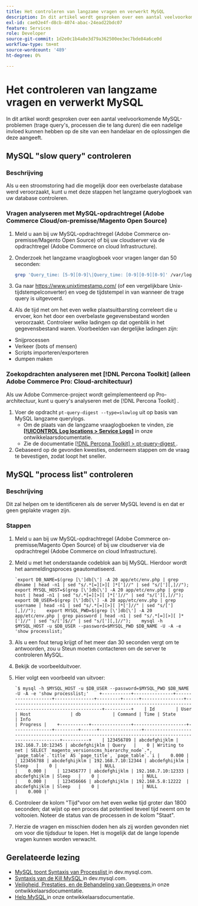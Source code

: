 ```yaml
---
title: Het controleren van langzame vragen en verwerkt MySQL
description: In dit artikel wordt gesproken over een aantal veelvoorkomende MySQL-problemen (trage query's, processen die te lang duren) die een nadelige invloed kunnen hebben op de site van een handelaar en de oplossingen die deze aangeeft.
exl-id: cae02e4f-d8cb-4074-abac-24ead22bdc07
feature: Services
role: Developer
source-git-commit: 1d2e0c1b4a8e3d79a362500ee3ec7bde84a6ce0d
workflow-type: tm+mt
source-wordcount: '489'
ht-degree: 0%

---
```


# Het controleren van langzame vragen en verwerkt MySQL

In dit artikel wordt gesproken over een aantal veelvoorkomende MySQL-problemen (trage query&#39;s, processen die te lang duren) die een nadelige invloed kunnen hebben op de site van een handelaar en de oplossingen die deze aangeeft.

## MySQL &quot;slow query&quot; controleren

### Beschrijving

Als u een stroomstoring had die mogelijk door een overbelaste database werd veroorzaakt, kunt u met deze stappen het langzame querylogboek van uw database controleren.

### Vragen analyseren met MySQL-opdrachtregel (Adobe Commerce Cloud/on-premisse/Magento Open Source)

1. Meld u aan bij uw MySQL-opdrachtregel (Adobe Commerce on-premisse/Magento Open Source) of bij uw cloudserver via de opdrachtregel (Adobe Commerce on cloud Infrastructure).
1. Onderzoek het langzame vraaglogboek voor vragen langer dan 50 seconden:

   ```bash
   grep 'Query_time: [5-9][0-9]\|Query_time: [0-9][0-9][0-9]' /var/log/mysql/mysql-slow.log -A 3
   ```

1. Ga naar <https://www.unixtimestamp.com/> (of een vergelijkbare Unix-tijdstempelconverter) en voeg de tijdstempel in van wanneer de trage query is uitgevoerd.
1. Als de tijd met om het even welke plaatsuitbarsting correleert die u ervoer, kon het door een overbelaste gegevensbestand worden veroorzaakt. Controleer welke ladingen op dat ogenblik in het gegevensbestand waren. Voorbeelden van dergelijke ladingen zijn:

* Snijprocessen
* Verkeer (bots of mensen)
* Scripts importeren/exporteren
* dumpen maken


### Zoekopdrachten analyseren met [!DNL Percona Toolkit] (alleen Adobe Commerce Pro: Cloud-architectuur)

Als uw Adobe Commerce-project wordt geïmplementeerd op Pro-architectuur, kunt u query&#39;s analyseren met de [!DNL Percona Toolkit] .

1. Voer de opdracht `pt-query-digest --type=slowlog` uit op basis van MySQL langzame querylogs.
   * Om de plaats van de langzame vraaglogboeken te vinden, zie **[[!UICONTROL Log locations > Service Logs]](https://experienceleague.adobe.com/docs/commerce-cloud-service/user-guide/develop/test/log-locations.html)** in onze ontwikkelaarsdocumentatie.
   * Zie de documentatie [[!DNL Percona Toolkit] > pt-query-digest ](https://www.percona.com/doc/percona-toolkit/LATEST/pt-query-digest.html#pt-query-digest) .
1. Gebaseerd op de gevonden kwesties, onderneem stappen om de vraag te bevestigen, zodat loopt het sneller.

## MySQL &quot;process list&quot; controleren

### Beschrijving

Dit zal helpen om te identificeren als de server MySQL levend is en dat er geen geplakte vragen zijn.

### Stappen

1. Meld u aan bij uw MySQL-opdrachtregel (Adobe Commerce on-premisse/Magento Open Source) of bij uw cloudserver via de opdrachtregel (Adobe Commerce on cloud Infrastructure).
1. Meld u met het onderstaande codeblok aan bij MySQL. Hierdoor wordt het aanmeldingsproces geautomatiseerd.

   ```MySQL
   `export DB_NAME=$(grep [\']db[\'] -A 20 app/etc/env.php | grep dbname | head -n1 | sed "s/.*[=][>][ ]*[']//" | sed "s/['][,]//");    export MYSQL_HOST=$(grep [\']db[\'] -A 20 app/etc/env.php | grep host | head -n1 | sed "s/.*[=][>][ ]*[']//" | sed "s/['][,]//");    export DB_USER=$(grep [\']db[\'] -A 20 app/etc/env.php | grep username | head -n1 | sed "s/.*[=][>][ ]*[']//" | sed "s/['][,]//");    export MYSQL_PWD=$(grep [\']db[\'] -A 20 app/etc/env.php | grep password | head -n1 | sed "s/.*[=][>][ ]*[']//" | sed "s/[']$//" | sed "s/['][,]//");    mysql -h $MYSQL_HOST -u $DB_USER --password=$MYSQL_PWD $DB_NAME -U -A -e 'show processlist;`
   ```

1. Als u een fout terug krijgt of het meer dan 30 seconden vergt om te antwoorden, zou u Steun moeten contacteren om de server te controleren MySQL.
1. Bekijk de voorbeelduitvoer.

1. Hier volgt een voorbeeld van uitvoer:

   ```MySQL
   `$ mysql -h $MYSQL_HOST -u $DB_USER --password=$MYSQL_PWD $DB_NAME -U -A -e 'show processlist;'    +-----------+---------------+--------------------+---------------+---------+------+----------------+------------------------------------------------------------------------------------------------------+----------+    | Id        | User          | Host               | db            | Command | Time | State          | Info                                                                                                 | Progress |    +-----------+---------------+--------------------+---------------+---------+------+----------------+------------------------------------------------------------------------------------------------------+----------+    | 123456789 | abcdefghijklm | 192.168.7.10:12345 | abcdefghijklm | Query   |    0 | Writing to net | SELECT `magento_versionscms_hierarchy_node`.*, `page_table`.`title` AS `page_title`, `page_table`.`i |    0.000 |    | 123456788 | abcdefghijklm | 192.168.7.10:12344 | abcdefghijklm | Sleep   |    0 |                | NULL                                                                                                 |    0.000 |    | 123456777 | abcdefghijklm | 192.168.7.10:12333 | abcdefghijklm | Sleep   |    0 |                | NULL                                                                                                 |    0.000 |    | 123456666 | abcdefghijklm | 192.168.5.8:12222  | abcdefghijklm | Sleep   |    0 |                | NULL                                                                                                 |    0.000 |`
   ```

1. Controleer de kolom &quot;Tijd&quot;voor om het even welke tijd groter dan 1800 seconden; dat wijst op een proces dat potentieel teveel tijd neemt om te voltooien. Noteer de status van de processen in de kolom &quot;Staat&quot;.
1. Herzie de vragen en misschien doden hen als zij worden gevonden niet om voor die tijdsduur te lopen. Het is mogelijk dat de lange lopende vragen kunnen worden verwacht.


## Gerelateerde lezing

* [ MySQL toont Syntaxis van Processlist ](https://dev.mysql.com/doc/refman/8.0/en/show-processlist.html) in dev.mysql.com.
* [ Syntaxis van de Kill MySQL ](https://dev.mysql.com/doc/refman/8.0/en/kill.html) in dev.mysql.com.
* [ Veiligheid, Prestaties, en de Behandeling van Gegevens ](https://devdocs.magento.com/guides/v2.3/ext-best-practices/extension-coding/security-performance-data-bp.html) in onze ontwikkelaarsdocumentatie.
* [ Help MySQL ](https://devdocs.magento.com/guides/v2.3/install-gde/prereq/mysql.html) in onze ontwikkelaarsdocumentatie.
